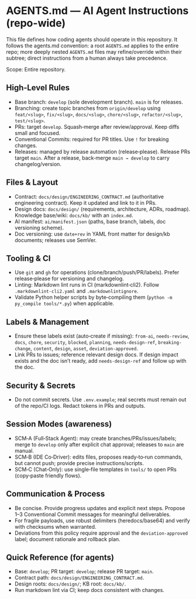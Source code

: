 # AGENTS.md — AI Agent Instructions (repo-wide)

This file defines how coding agents should operate in this repository. It follows the agents.md convention: a root `AGENTS.md` applies to the entire repo; more deeply nested `AGENTS.md` files may refine/override within their subtree; direct instructions from a human always take precedence.

Scope: Entire repository.

## High‑Level Rules
- Base branch: `develop` (sole development branch). `main` is for releases.
- Branching: create topic branches from `origin/develop` using `feat/<slug>`, `fix/<slug>`, `docs/<slug>`, `chore/<slug>`, `refactor/<slug>`, `test/<slug>`.
- PRs: target `develop`. Squash‑merge after review/approval. Keep diffs small and focused.
- Conventional Commits: required for PR titles. Use `!` for breaking changes.
- Releases: managed by release automation (release‑please). Release PRs target `main`. After a release, back‑merge `main → develop` to carry changelog/version.

## Files & Layout
- Contract: `docs/design/ENGINEERING_CONTRACT.md` (authoritative engineering contract). Keep it updated and link to it in PRs.
- Design docs: `docs/design/` (requirements, architecture, ADRs, roadmap). Knowledge base/wiki: `docs/kb/` with an `index.md`.
- AI manifest: `ai/manifest.json` (paths, base branch, labels, doc versioning scheme).
- Doc versioning: use `date+rev` in YAML front matter for design/kb documents; releases use SemVer.

## Tooling & CI
- Use `git` and `gh` for operations (clone/branch/push/PR/labels). Prefer release‑please for versioning and changelog.
- Linting: Markdown lint runs in CI (markdownlint‑cli2). Follow `.markdownlint-cli2.yaml` and `.markdownlintignore`.
- Validate Python helper scripts by byte‑compiling them (`python -m py_compile tools/*.py`) when applicable.

## Labels & Management
- Ensure these labels exist (auto‑create if missing): `from-ai`, `needs-review`, `docs`, `chore`, `security`, `blocked`, `planning`, `needs-design-ref`, `breaking-change`, `content`, `design`, `asset`, `deviation-approved`.
- Link PRs to issues; reference relevant design docs. If design impact exists and the doc isn’t ready, add `needs-design-ref` and follow up with the doc.

## Security & Secrets
- Do not commit secrets. Use `.env.example`; real secrets must remain out of the repo/CI logs. Redact tokens in PRs and outputs.

## Session Modes (awareness)
- SCM‑A (Full‑Stack Agent): may create branches/PRs/issues/labels; merge to `develop` only after explicit chat approval; releases to `main` are manual.
- SCM‑B (IDE Co‑Driver): edits files, proposes ready‑to‑run commands, but cannot push; provide precise instructions/scripts.
- SCM‑C (Chat‑Only): use single‑file templates in `tools/` to open PRs (copy‑paste friendly flows).

## Communication & Process
- Be concise. Provide progress updates and explicit next steps. Propose 1–3 Conventional Commit messages for meaningful deliverables.
- For fragile payloads, use robust delimiters (heredocs/base64) and verify with checksums when warranted.
- Deviations from this policy require approval and the `deviation-approved` label; document rationale and rollback plan.

## Quick Reference (for agents)
- Base: `develop`; PR target: `develop`; release PR target: `main`.
- Contract path: `docs/design/ENGINEERING_CONTRACT.md`.
- Design roots: `docs/design/`; KB root: `docs/kb/`.
- Run markdown lint via CI; keep docs consistent with changes.

